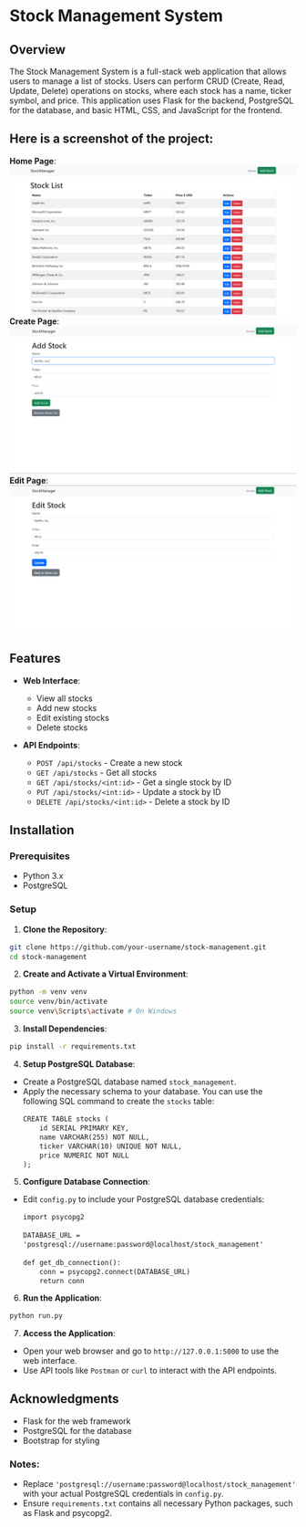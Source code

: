 # Stock Management System

## Overview

The Stock Management System is a full-stack web application that allows users to manage a list of stocks. Users can perform CRUD (Create, Read, Update, Delete) operations on stocks, where each stock has a name, ticker symbol, and price. This application uses Flask for the backend, PostgreSQL for the database, and basic HTML, CSS, and JavaScript for the frontend.

## Here is a screenshot of the project:
**Home Page**:
![Project Screenshot](/figures/homepage.png)
**Create Page**:
![Project Screenshot](/figures/createstockpage.png)
**Edit Page**:
![Project Screenshot](/figures/editstockpage.png)

## Features

- **Web Interface**:
  - View all stocks
  - Add new stocks
  - Edit existing stocks
  - Delete stocks

- **API Endpoints**:
  - `POST /api/stocks` - Create a new stock
  - `GET /api/stocks` - Get all stocks
  - `GET /api/stocks/<int:id>` - Get a single stock by ID
  - `PUT /api/stocks/<int:id>` - Update a stock by ID
  - `DELETE /api/stocks/<int:id>` - Delete a stock by ID

## Installation

### Prerequisites

- Python 3.x
- PostgreSQL

### Setup

1. **Clone the Repository**:
 ```bash
git clone https://github.com/your-username/stock-management.git 
cd stock-management
```

2. **Create and Activate a Virtual Environment**:
 ```bash
python -m venv venv 
source venv/bin/activate 
source venv\Scripts\activate # On Windows
```

3. **Install Dependencies**:
```bash
pip install -r requirements.txt
```

4. **Setup PostgreSQL Database**:
- Create a PostgreSQL database named `stock_management`.
- Apply the necessary schema to your database. You can use the following SQL command to create the `stocks` table:
  ```
  CREATE TABLE stocks (
      id SERIAL PRIMARY KEY,
      name VARCHAR(255) NOT NULL,
      ticker VARCHAR(10) UNIQUE NOT NULL,
      price NUMERIC NOT NULL
  );
  ```

5. **Configure Database Connection**:
- Edit `config.py` to include your PostgreSQL database credentials:
  ```
  import psycopg2

  DATABASE_URL = 'postgresql://username:password@localhost/stock_management'

  def get_db_connection():
      conn = psycopg2.connect(DATABASE_URL)
      return conn
  ```

6. **Run the Application**:
```bash
python run.py
```


7. **Access the Application**:
- Open your web browser and go to `http://127.0.0.1:5000` to use the web interface.
- Use API tools like `Postman` or `curl` to interact with the API endpoints.

## Acknowledgments

- Flask for the web framework
- PostgreSQL for the database
- Bootstrap for styling

### Notes:
- Replace `'postgresql://username:password@localhost/stock_management'` with your actual PostgreSQL credentials in `config.py`.
- Ensure `requirements.txt` contains all necessary Python packages, such as Flask and psycopg2.
